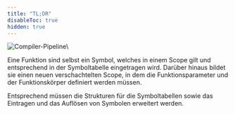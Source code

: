 ```yaml
---
title: "TL;DR"
disableToc: true
hidden: true
---
```


![Compiler-Pipeline](images/architektur_cb)\

Eine Funktion sind selbst ein Symbol, welches in einem Scope gilt und entsprechend
in der Symboltabelle eingetragen wird. Darüber hinaus bildet sie einen neuen
verschachtelten Scope, in dem die Funktionsparameter und der Funktionskörper definiert
werden müssen.

Entsprechend müssen die Strukturen für die Symboltabellen sowie das Eintragen und das
Auflösen von Symbolen erweitert werden.

